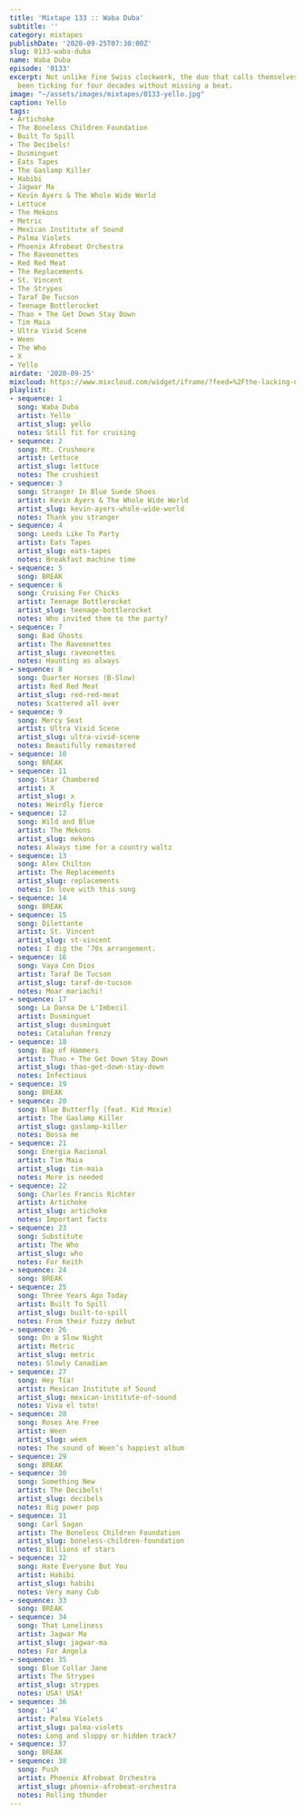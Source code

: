 ```yaml
---
title: 'Mixtape 133 :: Waba Duba'
subtitle: ''
category: mixtapes
publishDate: '2020-09-25T07:30:00Z'
slug: 0133-waba-duba
name: Waba Duba
episode: '0133'
excerpt: Not unlike fine Swiss clockwork, the duo that calls themselves Yello have
  been ticking for four decades without missing a beat.
image: "~/assets/images/mixtapes/0133-yello.jpg"
caption: Yello
tags:
- Artichoke
- The Boneless Children Foundation
- Built To Spill
- The Decibels!
- Dusminguet
- Eats Tapes
- The Gaslamp Killer
- Habibi
- Jagwar Ma
- Kevin Ayers & The Whole Wide World
- Lettuce
- The Mekons
- Metric
- Mexican Institute of Sound
- Palma Violets
- Phoenix Afrobeat Orchestra
- The Raveonettes
- Red Red Meat
- The Replacements
- St. Vincent
- The Strypes
- Taraf De Tucson
- Teenage Bottlerocket
- Thao + The Get Down Stay Down
- Tim Maia
- Ultra Vivid Scene
- Ween
- The Who
- X
- Yello
airdate: '2020-09-25'
mixcloud: https://www.mixcloud.com/widget/iframe/?feed=%2Fthe-lacking-org%2Fabawjs-133-waba-duba%2F&hide_artwork=1&hide_cover=1
playlist:
- sequence: 1
  song: Waba Duba
  artist: Yello
  artist_slug: yello
  notes: Still fit for cruising
- sequence: 2
  song: Mt. Crushmore
  artist: Lettuce
  artist_slug: lettuce
  notes: The crushiest
- sequence: 3
  song: Stranger In Blue Suede Shoes
  artist: Kevin Ayers & The Whole Wide World
  artist_slug: kevin-ayers-whole-wide-world
  notes: Thank you stranger
- sequence: 4
  song: Leeds Like To Party
  artist: Eats Tapes
  artist_slug: eats-tapes
  notes: Breakfast machine time
- sequence: 5
  song: BREAK
- sequence: 6
  song: Cruising For Chicks
  artist: Teenage Bottlerocket
  artist_slug: teenage-bottlerocket
  notes: Who invited them to the party?
- sequence: 7
  song: Bad Ghosts
  artist: The Raveonettes
  artist_slug: raveonettes
  notes: Haunting as always
- sequence: 8
  song: Quarter Horses (B-Slow)
  artist: Red Red Meat
  artist_slug: red-red-meat
  notes: Scattered all over
- sequence: 9
  song: Mercy Seat
  artist: Ultra Vivid Scene
  artist_slug: ultra-vivid-scene
  notes: Beautifully remastered
- sequence: 10
  song: BREAK
- sequence: 11
  song: Star Chambered
  artist: X
  artist_slug: x
  notes: Weirdly fierce
- sequence: 12
  song: Wild and Blue
  artist: The Mekons
  artist_slug: mekons
  notes: Always time for a country waltz
- sequence: 13
  song: Alex Chilton
  artist: The Replacements
  artist_slug: replacements
  notes: In love with this song
- sequence: 14
  song: BREAK
- sequence: 15
  song: Dilettante
  artist: St. Vincent
  artist_slug: st-vincent
  notes: I dig the ‘70s arrangement.
- sequence: 16
  song: Vaya Con Dios
  artist: Taraf De Tucson
  artist_slug: taraf-de-tucson
  notes: Moar mariachi!
- sequence: 17
  song: La Dansa De L'Imbecil
  artist: Dusminguet
  artist_slug: dusminguet
  notes: Cataluñan frenzy
- sequence: 18
  song: Bag of Hammers
  artist: Thao + The Get Down Stay Down
  artist_slug: thao-get-down-stay-down
  notes: Infectious
- sequence: 19
  song: BREAK
- sequence: 20
  song: Blue Butterfly (feat. Kid Moxie)
  artist: The Gaslamp Killer
  artist_slug: gaslamp-killer
  notes: Bossa me
- sequence: 21
  song: Energia Racional
  artist: Tim Maia
  artist_slug: tim-maia
  notes: More is needed
- sequence: 22
  song: Charles Francis Richter
  artist: Artichoke
  artist_slug: artichoke
  notes: Important facts
- sequence: 23
  song: Substitute
  artist: The Who
  artist_slug: who
  notes: For Keith
- sequence: 24
  song: BREAK
- sequence: 25
  song: Three Years Ago Today
  artist: Built To Spill
  artist_slug: built-to-spill
  notes: From their fuzzy debut
- sequence: 26
  song: On a Slow Night
  artist: Metric
  artist_slug: metric
  notes: Slowly Canadian
- sequence: 27
  song: Hey Tía!
  artist: Mexican Institute of Sound
  artist_slug: mexican-institute-of-sound
  notes: Viva el tuto!
- sequence: 28
  song: Roses Are Free
  artist: Ween
  artist_slug: ween
  notes: The sound of Ween’s happiest album
- sequence: 29
  song: BREAK
- sequence: 30
  song: Something New
  artist: The Decibels!
  artist_slug: decibels
  notes: Big power pop
- sequence: 31
  song: Carl Sagan
  artist: The Boneless Children Foundation
  artist_slug: boneless-children-foundation
  notes: Billions of stars
- sequence: 32
  song: Hate Everyone But You
  artist: Habibi
  artist_slug: habibi
  notes: Very many Cub
- sequence: 33
  song: BREAK
- sequence: 34
  song: That Loneliness
  artist: Jagwar Ma
  artist_slug: jagwar-ma
  notes: For Angela
- sequence: 35
  song: Blue Collar Jane
  artist: The Strypes
  artist_slug: strypes
  notes: USA! USA!
- sequence: 36
  song: '14'
  artist: Palma Violets
  artist_slug: palma-violets
  notes: Long and sloppy or hidden track?
- sequence: 37
  song: BREAK
- sequence: 38
  song: Push
  artist: Phoenix Afrobeat Orchestra
  artist_slug: phoenix-afrobeat-orchestra
  notes: Rolling thunder
---
```


